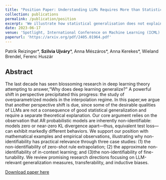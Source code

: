 ```yaml
---
title: "Position Paper: Understanding LLMs Requires More than Statistical Generalization"
collection: publications
permalink: /publication/position
excerpt: 'We illustrate how statistical generalisation does not explain the emergent abilities of today's AR probabilistic models, and propose relevant research directions in OOD-generalisation and inductive biases.'
date: 2023-06-17
venue: 'Spotlight, International Conference on Machine Learning (ICML)'
paperurl: 'https://arxiv.org/pdf/2405.01964.pdf'
---
```

Patrik Reizinger*, **Szilvia Ujváry***, Anna Mészáros*, Anna Kerekes*, Wieland Brendel, Ferenc Huszár

## Abstract
The last decade has seen blossoming research in deep learning theory attempting to answer,“Why does deep learning generalize?" A powerful shift in perspective precipitated this progress: the study of overparametrized models in the interpolation regime. In this paper,we argue that another perspective shift is due, since some of the desirable qualities of LLMs are not a consequence of good statistical generalization and require a separate theoretical explanation. Our core argument relies on the observation that AR probabilistic models are inherently non-identifiable: models zero or near-zero KL divergence apart—thus, equivalent test loss—can exhibit markedly different behaviors. We support our position with mathematical examples and empirical observations, illustrating why non-identifiability has practical relevance through three case studies: (1) the non-identifiability of zero-shot rule extrapolation; (2) the approximate non-identifiability of in-context learning; and (3)the non-identifiability of fine-tunability. We review promising research directions focusing on LLM-relevant generalization measures, transferability, and inductive biases.

[Download paper here](https://arxiv.org/pdf/2405.01964)
